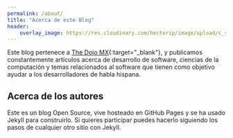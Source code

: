 ```yaml
---
permalink: /about/
title: "Acerca de este Blog"
header:
    overlay_image: https://res.cloudinary.com/hectorip/image/upload/c_scale,w_1200/v1550987977/shoichiro-kono-583118-unsplash_epjvzq.jpg
---
```


Este blog pertenece a [The Dojo MX](https://thedojo.mx){:target="_blank"}, y publicamos constantemente
artículos acerca de desarrollo de software, ciencias de la computación y temas relacionados
al software que tienen como objetivo ayudar a los desarrolladores de habla hispana.

## Acerca de los autores

Este es un blog Open Source, vive hosteado en GitHub Pages y se ha usado Jekyll para construirlo. Si quieres participar puedes hacerlo siguiendo los pasos de cualquier otro sitio con Jekyll.
